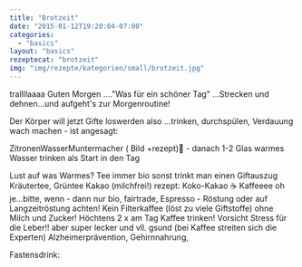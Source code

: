 ```yaml
---
title: "Brotzeit"
date: "2015-01-12T19:20:04-07:00"
categories:
  - "basics"
layout: "basics"
rezeptecat: "brotzeit"
img: "img/rezepte/kategorien/small/brotzeit.jpg"
---
```


trallllaaaa Guten Morgen ...."Was für ein schöner Tag"  ...Strecken und  dehnen...und aufgeht's zur Morgenroutine!

Der Körper will jetzt Gifte loswerden also ...trinken, durchspülen, Verdauung wach machen  - ist angesagt:

ZitronenWasserMuntermacher ( Bild +rezept)🍋 - danach
1-2 Glas warmes Wasser trinken als Start in den Tag

Lust auf was Warmes?
Tee immer bio sonst trinkt man einen Giftauszug
Kräutertee,
Grüntee
Kakao (milchfrei!)  rezept: Koko-Kakao ☕
Kaffeeee oh je...bitte, wenn - dann nur bio, fairtrade, Espresso - Röstung oder auf Langzeitröstung achten! Kein Filterkaffee (löst zu viele Giftstoffe)
ohne Milch und Zucker! Höchtens 2 x am Tag Kaffee trinken! Vorsicht Stress für die Leber!!
aber super lecker und vll. gsund (bei Kaffee streiten sich die Experten)
Alzheimerprävention, Gehirnnahrung,  

Fastensdrink:
